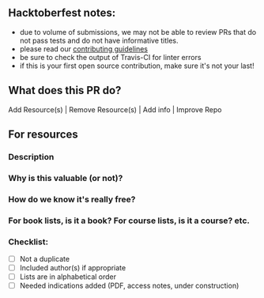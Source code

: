 ## Hacktoberfest notes:

- due to volume of submissions, we may not be able to review PRs that do not pass tests and do not have informative titles.
- please read our [contributing guidelines](/CONTRIBUTING.md)
- be sure to check the output of Travis-CI for linter errors
- if this is your first open source contribution, make sure it's not your last!

## What does this PR do?
Add Resource(s) | Remove Resource(s) | Add info | Improve Repo

## For resources
### Description 

### Why is this valuable (or not)?

### How do we know it's really free?

### For book lists, is it a book? For course lists, is it a course? etc.

### Checklist:
- [ ] Not a duplicate
- [ ] Included author(s) if appropriate
- [ ] Lists are in alphabetical order
- [ ] Needed indications added (PDF, access notes, under construction)
